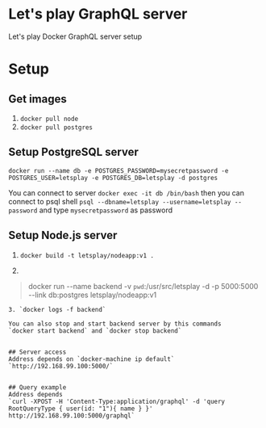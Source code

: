 # Let's play GraphQL server
Let's play Docker GraphQL server setup

# Setup

## Get images
1. `docker pull node`
2. `docker pull postgres`


## Setup PostgreSQL server
`docker run --name db -e POSTGRES_PASSWORD=mysecretpassword -e POSTGRES_USER=letsplay -e POSTGRES_DB=letsplay -d postgres`

You can connect to server
`docker exec -it db /bin/bash`
then you can connect to psql shell
`psql --dbname=letsplay --username=letsplay --password` and type `mysecretpassword` as password


## Setup Node.js server
1. `docker build -t letsplay/nodeapp:v1 .`
2. ```
> docker run --name backend -v `pwd`:/usr/src/letsplay -d -p 5000:5000 --link db:postgres letsplay/nodeapp:v1
```
3. `docker logs -f backend`

You can also stop and start backend server by this commands
`docker start backend` and `docker stop backend`


## Server access
Address depends on `docker-machine ip default`
`http://192.168.99.100:5000/`


## Query example
Address depends
`curl -XPOST -H 'Content-Type:application/graphql' -d 'query RootQueryType { user(id: "1"){ name } }' http://192.168.99.100:5000/graphql`
